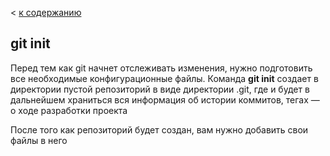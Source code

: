 < [к содержанию](./readme.md)

## git init


Перед тем как git начнет отслеживать изменения, нужно подготовить все необходимые конфигурационные файлы.
Команда **git init** создает в директории пустой репозиторий в виде директории .git, где и будет в дальнейшем храниться вся информация об истории коммитов, тегах — о ходе разработки проекта


После того как репозиторий будет создан, вам нужно добавить свои файлы в него